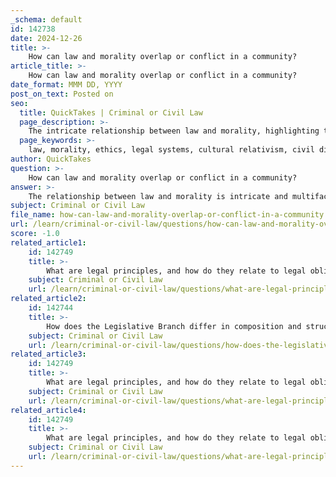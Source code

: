 ```yaml
---
_schema: default
id: 142738
date: 2024-12-26
title: >-
    How can law and morality overlap or conflict in a community?
article_title: >-
    How can law and morality overlap or conflict in a community?
date_format: MMM DD, YYYY
post_on_text: Posted on
seo:
  title: QuickTakes | Criminal or Civil Law
  page_description: >-
    The intricate relationship between law and morality, highlighting their overlaps and conflicts within a community, and the influences of cultural norms and evolving ethical beliefs.
  page_keywords: >-
    law, morality, ethics, legal systems, cultural relativism, civil disobedience, societal values, legal obligations, ethical dilemmas, community standards
author: QuickTakes
question: >-
    How can law and morality overlap or conflict in a community?
answer: >-
    The relationship between law and morality is intricate and multifaceted, often leading to both overlap and conflict within a community. Here are some key points to consider regarding how law and morality can interact:\n\n1. **Complementary Nature**: In many cases, laws are influenced by the moral values of a society. For instance, laws against murder reflect a widespread moral consensus that taking another person's life is wrong. This alignment suggests that legal systems often embody the ethical principles held by the community, making law a reflection of collective morality.\n\n2. **Legal but Immoral**: There are instances where actions may be legal but are considered immoral by certain segments of society. For example, practices such as tax avoidance, while legally permissible, may be viewed as unethical. This discrepancy can lead to societal debates about the adequacy of existing laws and the need for reform to better align legal standards with moral expectations.\n\n3. **Moral but Illegal**: Conversely, some actions that are deemed morally justified may be illegal. For example, civil disobedience, where individuals break laws to protest against perceived injustices, is often rooted in a moral conviction that the law itself is unjust. Historical examples include the civil rights movement, where activists engaged in illegal activities to challenge discriminatory laws.\n\n4. **Cultural Variations**: Morality is not static and can vary significantly across different cultures and communities. What is considered moral in one culture may be viewed as immoral in another. This cultural relativism can create conflicts when laws are imposed that do not take into account the moral beliefs of diverse groups within a society.\n\n5. **Evolving Standards**: The interplay between law and morality is dynamic, with societal norms evolving over time. Legal systems may adapt to reflect changing moral views, as seen in the legalization of same-sex marriage in many jurisdictions, which was once considered immoral by a significant portion of society. This evolution highlights the potential for laws to change in response to shifting moral landscapes.\n\n6. **Ethical Dilemmas for Legal Professionals**: Legal practitioners often face ethical dilemmas when navigating the complexities of law and morality. They must balance their legal obligations with their personal moral beliefs, which can lead to challenging situations, especially when the law does not align with their ethical convictions.\n\nIn summary, the overlap and conflict between law and morality in a community are shaped by cultural norms, societal values, and the evolving nature of ethical beliefs. Understanding this relationship is crucial for legal professionals and society as a whole, as it informs discussions about justice, rights, and the legitimacy of laws.
subject: Criminal or Civil Law
file_name: how-can-law-and-morality-overlap-or-conflict-in-a-community.md
url: /learn/criminal-or-civil-law/questions/how-can-law-and-morality-overlap-or-conflict-in-a-community
score: -1.0
related_article1:
    id: 142749
    title: >-
        What are legal principles, and how do they relate to legal obligations and responsibilities?
    subject: Criminal or Civil Law
    url: /learn/criminal-or-civil-law/questions/what-are-legal-principles-and-how-do-they-relate-to-legal-obligations-and-responsibilities
related_article2:
    id: 142744
    title: >-
        How does the Legislative Branch differ in composition and structure from the Executive Branch?
    subject: Criminal or Civil Law
    url: /learn/criminal-or-civil-law/questions/how-does-the-legislative-branch-differ-in-composition-and-structure-from-the-executive-branch
related_article3:
    id: 142749
    title: >-
        What are legal principles, and how do they relate to legal obligations and responsibilities?
    subject: Criminal or Civil Law
    url: /learn/criminal-or-civil-law/questions/what-are-legal-principles-and-how-do-they-relate-to-legal-obligations-and-responsibilities
related_article4:
    id: 142749
    title: >-
        What are legal principles, and how do they relate to legal obligations and responsibilities?
    subject: Criminal or Civil Law
    url: /learn/criminal-or-civil-law/questions/what-are-legal-principles-and-how-do-they-relate-to-legal-obligations-and-responsibilities
---
```


&nbsp;